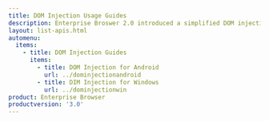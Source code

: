 ```yaml
---
title: DOM Injection Usage Guides
description: Enterprise Broswer 2.0 introduced a simplified DOM injection process for Android devices. 
layout: list-apis.html
automenu:
  items:
    - title: DOM Injection Guides
      items:
        - title: DOM Injection for Android
          url: ../dominjectionandroid
        - title: DIM Injection for Windows 
          url: ../dominjectionwin
product: Enterprise Browser
productversion: '3.0'
---
```


